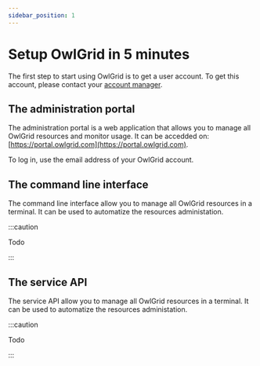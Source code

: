 ```yaml
---
sidebar_position: 1
---
```


# Setup OwlGrid in 5 minutes

The first step to start using OwlGrid is to get a user account. To get this account, please contact your [account manager](/docs/general/contacts/account-manager).

## The administration portal

The administration portal is a web application that allows you to manage all OwlGrid resources and monitor usage. It can be accedded on: [https://portal.owlgrid.com](https://portal.owlgrid.com).

To log in, use the email address of your OwlGrid account.

## The command line interface

The command line interface allow you to manage all OwlGrid resources in a terminal. It can be used to automatize the resources administation.

:::caution

Todo

:::

## The service API

The service API allow you to manage all OwlGrid resources in a terminal. It can be used to automatize the resources administation.

:::caution

Todo

:::